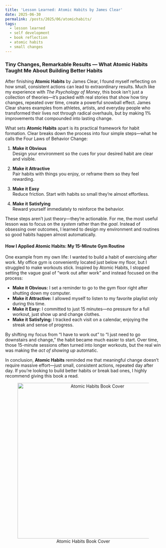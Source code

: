 ```yaml
---
title: 'Lesson Learned: Atomic Habits by James Clear'
date: 2025-06-30
permalink: /posts/2025/06/atomichabits/
tags:
  - lesson learned
  - self development
  - book reflection
  - atomic habits
  - small changes
---
```


### Tiny Changes, Remarkable Results — What **Atomic Habits** Taught Me About Building Better Habits

After finishing **Atomic Habits** by James Clear, I found myself reflecting on how small, consistent actions can lead to extraordinary results. Much like my experience with *The Psychology of Money*, this book isn’t just a collection of theories—it’s packed with real stories that show how tiny changes, repeated over time, create a powerful snowball effect. James Clear shares examples from athletes, artists, and everyday people who transformed their lives not through radical overhauls, but by making 1% improvements that compounded into lasting change.

What sets **Atomic Habits** apart is its practical framework for habit formation. Clear breaks down the process into four simple steps—what he calls the Four Laws of Behavior Change:

1. **Make it Obvious**  
   Design your environment so the cues for your desired habit are clear and visible.

2. **Make it Attractive**  
   Pair habits with things you enjoy, or reframe them so they feel rewarding.

3. **Make it Easy**  
   Reduce friction. Start with habits so small they’re almost effortless.

4. **Make it Satisfying**  
   Reward yourself immediately to reinforce the behavior.

These steps aren’t just theory—they’re actionable. For me, the most useful lesson was to focus on the *system* rather than the *goal*. Instead of obsessing over outcomes, I learned to design my environment and routines so good habits happen almost automatically.

#### How I Applied Atomic Habits: My 15-Minute Gym Routine

One example from my own life: I wanted to build a habit of exercising after work. My office gym is conveniently located just below my floor, but I struggled to make workouts stick. Inspired by Atomic Habits, I stopped setting the vague goal of “work out after work” and instead focused on the process:

- **Make it Obvious:** I set a reminder to go to the gym floor right after shutting down my computer.
- **Make it Attractive:** I allowed myself to listen to my favorite playlist only during this time.
- **Make it Easy:** I committed to just 15 minutes—no pressure for a full workout, just show up and change clothes.
- **Make it Satisfying:** I tracked each visit on a calendar, enjoying the streak and sense of progress.

By shifting my focus from “I have to work out” to “I just need to go downstairs and change,” the habit became much easier to start. Over time, those 15-minute sessions often turned into longer workouts, but the real win was making the *act of showing up* automatic.

In conclusion, **Atomic Habits** reminded me that meaningful change doesn’t require massive effort—just small, consistent actions, repeated day after day. If you’re looking to build better habits or break bad ones, I highly recommend giving this book a read.

<figure align="center">
  <img src="https://images-na.ssl-images-amazon.com/images/I/91bYsX41DVL.jpg" alt="Atomic Habits Book Cover" width="auto" height="500" />
  <figcaption>Atomic Habits Book Cover</figcaption>
</figure>


